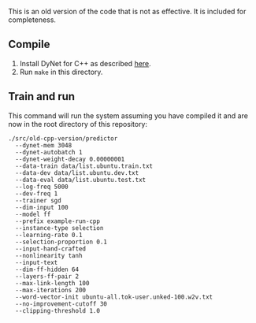 This is an old version of the code that is not as effective.
It is included for completeness.

## Compile

1. Install DyNet for C++ as described [here](https://dynet.readthedocs.io/en/latest/install.html).
2. Run `make` in this directory.

## Train and run

This command will run the system assuming you have compiled it and are now in the root directory of this repository:

```
./src/old-cpp-version/predictor
  --dynet-mem 3048
  --dynet-autobatch 1
  --dynet-weight-decay 0.00000001
  --data-train data/list.ubuntu.train.txt
  --data-dev data/list.ubuntu.dev.txt
  --data-eval data/list.ubuntu.test.txt
  --log-freq 5000
  --dev-freq 1
  --trainer sgd
  --dim-input 100
  --model ff
  --prefix example-run-cpp
  --instance-type selection
  --learning-rate 0.1
  --selection-proportion 0.1
  --input-hand-crafted
  --nonlinearity tanh
  --input-text
  --dim-ff-hidden 64
  --layers-ff-pair 2
  --max-link-length 100
  --max-iterations 200
  --word-vector-init ubuntu-all.tok-user.unked-100.w2v.txt
  --no-improvement-cutoff 30
  --clipping-threshold 1.0
```

